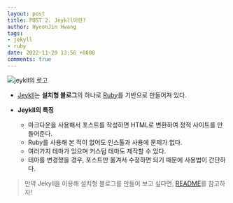 ```yaml
---
layout: post
title: POST 2. Jeykll이란?
author: HyeonJin Hwang
tags:
- jekyll
- ruby
date: 2022-11-20 13:56 +0800
comments: true
---
```


![jeykll의 로고](https://nesoy.github.io/assets/posts/20161228/jekyll_logo.png)

- [Jeykll]([https://jekyllrb.com/](https://jekyllrb.com/))는 **설치형 블로그**의 하나로 [Ruby]([https://www.ruby-lang.org/en/](https://www.ruby-lang.org/en/))를 기반으로 만들어져 있다.    

- **Jeykll의 특징**
    - 마크다운을 사용해서 포스트를 작성하면 HTML로 변환하여 정적 사이트를 만들어준다.
    - Ruby를 사용해 본 적이 없어도 인스톨과 사용에 문제가 없다.
    - 여러가지 테마가 있으며 커스텀 테마도 제작할 수 있다.
    - 테마를 변경했을 경우, 포스트만 옮겨서 수정하면 되기 때문에 사용법이 간단하다.     

> 만약 Jekyll을 이용해 설치형 블로그를 만들어 보고 싶다면, [README](https://github.com/hyeonjin6530/hyeonjin6530.github.io#readme)를 참고하자!